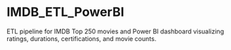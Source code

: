 # IMDB_ETL_PowerBI
ETL pipeline for IMDB Top 250 movies and Power BI dashboard visualizing ratings, durations, certifications, and movie counts.

